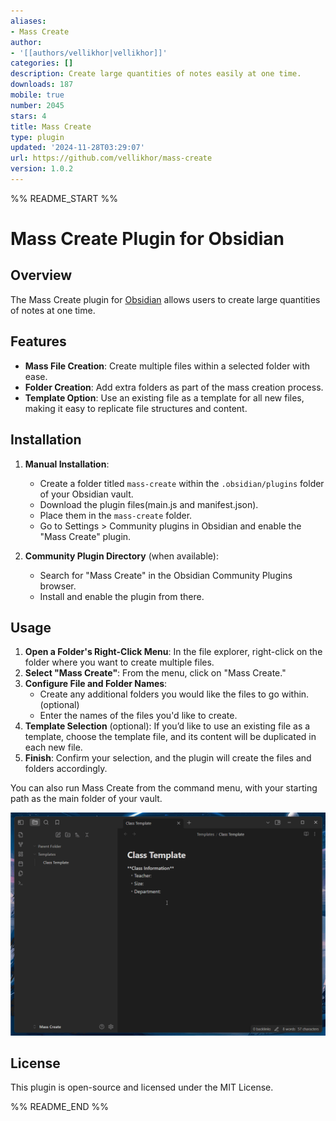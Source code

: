 ```yaml
---
aliases:
- Mass Create
author:
- '[[authors/vellikhor|vellikhor]]'
categories: []
description: Create large quantities of notes easily at one time.
downloads: 187
mobile: true
number: 2045
stars: 4
title: Mass Create
type: plugin
updated: '2024-11-28T03:29:07'
url: https://github.com/vellikhor/mass-create
version: 1.0.2
---
```


%% README_START %%

# Mass Create Plugin for Obsidian

## Overview

The Mass Create plugin for [Obsidian](https://obsidian.md/) allows users to create large quantities of notes at one time. 
## Features

- **Mass File Creation**: Create multiple files within a selected folder with ease.
- **Folder Creation**: Add extra folders as part of the mass creation process.
- **Template Option**: Use an existing file as a template for all new files, making it easy to replicate file structures and content.
  
## Installation

1. **Manual Installation**:
   - Create a folder titled `mass-create` within the `.obsidian/plugins` folder of your Obsidian vault.
   - Download the plugin files(main.js and manifest.json).
   - Place them in the `mass-create` folder.
   - Go to Settings > Community plugins in Obsidian and enable the "Mass Create" plugin.

2. **Community Plugin Directory** (when available):
   - Search for "Mass Create" in the Obsidian Community Plugins browser.
   - Install and enable the plugin from there.

## Usage

1. **Open a Folder's Right-Click Menu**: In the file explorer, right-click on the folder where you want to create multiple files.
2. **Select "Mass Create"**: From the menu, click on "Mass Create."
3. **Configure File and Folder Names**:
   - Create any additional folders you would like the files to go within. (optional)
   - Enter the names of the files you'd like to create.
4. **Template Selection** (optional): If you’d like to use an existing file as a template, choose the template file, and its content will be duplicated in each new file.
5. **Finish**: Confirm your selection, and the plugin will create the files and folders accordingly.

You can also run Mass Create from the command menu, with your starting path as the main folder of your vault.

![](https://github.com/vellikhor/mass-create/blob/master/assets/mass-create-runthrough.gif)

## License

This plugin is open-source and licensed under the MIT License.


%% README_END %%